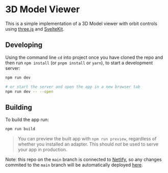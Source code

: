 # 3D Model Viewer
This is a simple implementation of a 3D Model viewer with orbit controls using [three.js](https://threejs.org/) and [SvelteKit](https://kit.svelte.dev/).


## Developing

Using the command line `cd` into project once you have cloned the repo and then run `npm install` (or `pnpm install` or `yarn`), to start a development server:

```bash
npm run dev

# or start the server and open the app in a new browser tab
npm run dev -- --open
```

## Building

To build the app run:
```bash
npm run build
```
> You can preview the built app with `npm run preview`, regardless of whether you installed an adapter. This should _not_ be used to serve your app in production.

Note: this repo on the `main` branch is connected to [Netlify](https://www.netlify.com/), so any changes commited to the `main` branch will be automatically deployed [here](https://determined-mirzakhani-828e94.netlify.app/).
